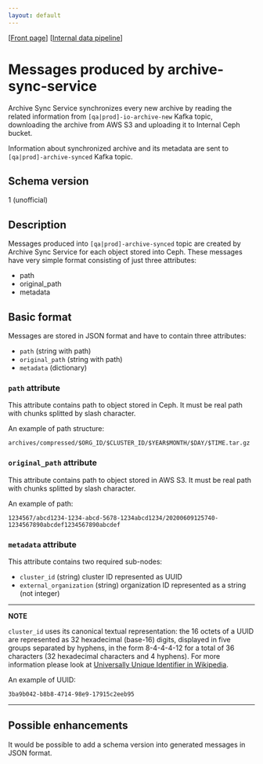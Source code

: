```yaml
---
layout: default
---
```

\[[Front page](../index.md)\] \[[Internal data pipeline](../internal_data_pipeline.md)\]

# Messages produced by archive-sync-service

Archive Sync Service synchronizes every new archive by reading the related
information from `[qa|prod]-io-archive-new` Kafka topic, downloading the archive
from AWS S3 and uploading it to Internal Ceph bucket.

Information about synchronized archive and its metadata are sent to
`[qa|prod]-archive-synced` Kafka topic.

## Schema version

1 (unofficial)

## Description

Messages produced into `[qa|prod]-archive-synced` topic  are created by Archive
Sync Service for each object stored into Ceph. These messages have very simple
format consisting of just three attributes:

* path
* original_path
* metadata


## Basic format

Messages are stored in JSON format and have to contain three attributes:

* `path` (string with path)
* `original_path` (string with path)
* `metadata` (dictionary)


### `path` attribute

This attribute contains path to object stored in Ceph. It must be real path
with chunks splitted by slash character.

An example of path structure:

```
archives/compressed/$ORG_ID/$CLUSTER_ID/$YEAR$MONTH/$DAY/$TIME.tar.gz
```


### `original_path` attribute

This attribute contains path to object stored in AWS S3. It must be real path
with chunks splitted by slash character.

An example of path:

```
1234567/abcd1234-1234-abcd-5678-1234abcd1234/20200609125740-1234567890abcdef1234567890abcdef
```

### `metadata` attribute

This attribute contains two required sub-nodes:

* `cluster_id` (string) cluster ID represented as UUID
* `external_organization` (string) organization ID represented as a string (not integer)

---
**NOTE**

`cluster_id` uses its canonical textual representation: the 16 octets of a
UUID are represented as 32 hexadecimal (base-16) digits, displayed in five
groups separated by hyphens, in the form 8-4-4-4-12 for a total of 36
characters (32 hexadecimal characters and 4 hyphens).  For more information
please look at
[Universally Unique Identifier in Wikipedia][1].

An example of UUID:

```
3ba9b042-b8b8-4714-98e9-17915c2eeb95
```

---

## Possible enhancements

It would be possible to add a schema version into generated messages in JSON
format.

[1]: https://en.wikipedia.org/wiki/Universally_unique_identifier
